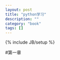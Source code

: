 ```yaml
---
layout: post
title: "python学习"
description: ""
category: "book"
tags: []
---
```

{% include JB/setup %}

#第一章
